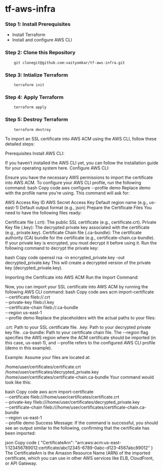 # tf-aws-infra

### Step 1: Install Prerequisites

- Install Terraform
- Install and configure AWS CLI

### Step 2: Clone this Repository

```
    git clonegit@github.com:vaityomkar/tf-aws-infra.git
```

### Step 3: Intialize Terraform
```
    terraform init
```

### Step 4: Apply Terraform
```
    terraform apply
```

### Step 5: Destroy Terraform
```
    terraform destroy
```



To import an SSL certificate into AWS ACM using the AWS CLI, follow these detailed steps:

Prerequisites
Install AWS CLI:

If you haven’t installed the AWS CLI yet, you can follow the installation guide for your operating system here.
Configure AWS CLI:

Ensure you have the necessary AWS permissions to import the certificate into AWS ACM.
To configure your AWS CLI profile, run the following command:
bash
Copy code
aws configure --profile demo
Replace demo with the profile name you're using. This command will ask for:

AWS Access Key ID
AWS Secret Access Key
Default region name (e.g., us-east-1)
Default output format (e.g., json)
Prepare the Certificate Files
You need to have the following files ready:

Certificate file (.crt): The public SSL certificate (e.g., certificate.crt).
Private Key file (.key): The decrypted private key associated with the certificate (e.g., private.key).
Certificate Chain file (.ca-bundle): The certificate authority (CA) bundle for the certificate (e.g., certificate-chain.ca-bundle).
If your private key is encrypted, you must decrypt it before using it. Run the following command to decrypt the private key:

bash
Copy code
openssl rsa -in encrypted_private.key -out decrypted_private.key
This will create a decrypted version of the private key (decrypted_private.key).

Importing the Certificate into AWS ACM
Run the Import Command:

Now, you can import your SSL certificate into AWS ACM by running the following AWS CLI command:
bash
Copy code
aws acm import-certificate \
  --certificate fileb://<path-to-certificate>.crt \
  --private-key fileb://<path-to-decrypted-private-key>.key \
  --certificate-chain fileb://<path-to-ca-bundle>.ca-bundle \
  --region us-east-1 \
  --profile demo
Replace the placeholders with the actual paths to your files:

<path-to-certificate>.crt: Path to your SSL certificate file.
<path-to-decrypted-private-key>.key: Path to your decrypted private key file.
<path-to-ca-bundle>.ca-bundle: Path to your certificate chain file.
The --region flag specifies the AWS region where the ACM certificate should be imported (in this case, us-east-1), and --profile refers to the configured AWS CLI profile (demo in this example).

Example:
Assume your files are located at:

/home/user/certificates/certificate.crt
/home/user/certificates/decrypted_private.key
/home/user/certificates/certificate-chain.ca-bundle
Your command would look like this:

bash
Copy code
aws acm import-certificate \
  --certificate fileb:///home/user/certificates/certificate.crt \
  --private-key fileb:///home/user/certificates/decrypted_private.key \
  --certificate-chain fileb:///home/user/certificates/certificate-chain.ca-bundle \
  --region us-east-1 \
  --profile demo
Success Message:
If the command is successful, you should see an output similar to the following, confirming that the certificate has been imported:

json
Copy code
{
    "CertificateArn": "arn:aws:acm:us-east-1:123456789012:certificate/abc12345-6789-0abc-d123-4567abc89012"
}
The CertificateArn is the Amazon Resource Name (ARN) of the imported certificate, which you can use in other AWS services like ELB, CloudFront, or API Gateway.